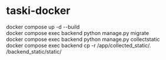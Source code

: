 # taski-docker
docker compose up -d --build<br>
docker compose exec backend python manage.py migrate<br>
docker compose exec backend python manage.py collectstatic<br>
docker compose exec backend cp -r /app/collected_static/. /backend_static/static/<br>
